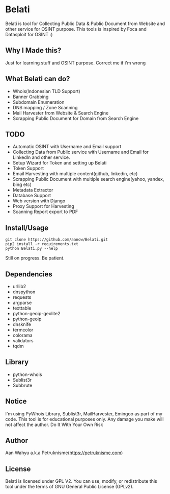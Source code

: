 # Belati
Belati is tool for Collecting Public Data & Public Document from Website and other service for OSINT purpose. This tools is inspired by Foca and Datasploit for OSINT :)

## Why I Made this?
Just for learning stuff and OSINT purpose. Correct me if i'm wrong

## What Belati can do?
- Whois(Indonesian TLD Support)
- Banner Grabbing
- Subdomain Enumeration
- DNS mapping / Zone Scanning
- Mail Harvester from Website & Search Engine
- Scrapping Public Document for Domain from Search Engine

## TODO
- Automatic OSINT with Username and Email support
- Collecting Data from Public service with Username and Email for LinkedIn and other service.
- Setup Wizard for Token and setting up Belati
- Token Support 
- Email Harvesting with multiple content(github, linkedin, etc)
- Scrapping Public Document with multiple search engine(yahoo, yandex, bing etc)
- Metadata Extractor
- Database Support
- Web version with Django
- Proxy Support for Harvesting
- Scanning Report export to PDF

## Install/Usage
```
git clone https://github.com/aancw/Belati.git
pip2 install -r requirements.txt
python Belati.py --help
```

Still on progress. Be patient.

## Dependencies
- urllib2
- dnspython
- requests
- argparse
- texttable
- python-geoip-geolite2
- python-geoip
- dnsknife
- termcolor
- colorama
- validators
- tqdm

## Library
- python-whois
- Sublist3r
- Subbrute

## Notice
I'm using PyWhois Library, Sublist3r, MailHarvester, Emingoo as part of my code. This tool is for educational purposes only. Any damage you make will not affect the author. Do It With Your Own Risk

## Author
Aan Wahyu a.k.a Petruknisme(https://petruknisme.com)

## License
Belati is licensed under GPL V2. You can use, modify, or redistribute this tool under the terms of GNU General Public License (GPLv2).

